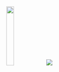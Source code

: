# 
<img src='https://c.tenor.com/jz5C4Uk8tVwAAAAC/vagabond.gif' width='20%'>

<a href="https://github.com/vmofrias/github-readme-stats">
  <img src="https://github-readme-stats.vercel.app/api/top-langs/?username=vmofrias&layout=compact"/>
</a>
